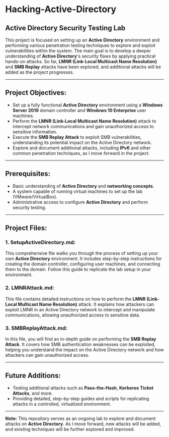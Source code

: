# Hacking-Active-Directory

## Active Directory Security Testing Lab

This project is focused on setting up an **Active Directory** environment and performing various penetration testing techniques to explore and exploit vulnerabilities within the system. The main goal is to develop a deeper understanding of **Active Directory**'s security flaws by applying practical hands-on attacks. So far, **LMNR (Link-Local Multicast Name Resolution)** and **SMB Replay** attacks have been explored, and additional attacks will be added as the project progresses.

---

## Project Objectives:
- Set up a fully functional **Active Directory** environment using a **Windows Server 2019** domain controller and **Windows 10 Enterprise** user machines.
- Perform the **LMNR (Link-Local Multicast Name Resolution)** attack to intercept network communications and gain unauthorized access to sensitive information.
- Execute the **SMB Replay Attack** to exploit SMB vulnerabilities, understanding its potential impact on the Active Directory network.
- Explore and document additional attacks, including **IPv6** and other common penetration techniques, as I move forward in the project.

---

## Prerequisites:
- Basic understanding of **Active Directory** and **networking concepts**.
- A system capable of running virtual machines to set up the lab (VMware/VirtualBox).
- Administrative access to configure **Active Directory** and perform security testing.

---

## Project Files:

### 1. **SetupActiveDirectory.md**:
This comprehensive file walks you through the process of setting up your own **Active Directory** environment. It includes step-by-step instructions for creating the domain controller, configuring user machines, and connecting them to the domain. Follow this guide to replicate the lab setup in your environment.

### 2. **LMNRAttack.md**:
This file contains detailed instructions on how to perform the **LMNR (Link-Local Multicast Name Resolution)** attack. It explains how attackers can exploit LMNR in an Active Directory network to intercept and manipulate communications, allowing unauthorized access to sensitive data.

### 3. **SMBReplayAttack.md**:
In this file, you will find an in-depth guide on performing the **SMB Replay Attack**. It covers how SMB authentication weaknesses can be exploited, helping you understand the impact on the Active Directory network and how attackers can gain unauthorized access.

---

## Future Additions:
- Testing additional attacks such as **Pass-the-Hash**, **Kerberos Ticket Attacks**, and more.
- Providing detailed, step-by-step guides and scripts for replicating attacks in a controlled, virtualized environment.

---

**Note:** This repository serves as an ongoing lab to explore and document attacks on **Active Directory**. As I move forward, new attacks will be added, and existing techniques will be further explored and improved.
